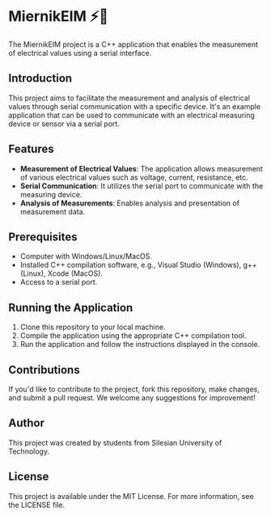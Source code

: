 # MiernikEIM ⚡🔌

The MiernikEIM project is a C++ application that enables the measurement of electrical values using a serial interface.

## Introduction

This project aims to facilitate the measurement and analysis of electrical values through serial communication with a specific device. It's an example application that can be used to communicate with an electrical measuring device or sensor via a serial port.

## Features

- **Measurement of Electrical Values**: The application allows measurement of various electrical values such as voltage, current, resistance, etc.
- **Serial Communication**: It utilizes the serial port to communicate with the measuring device.
- **Analysis of Measurements**: Enables analysis and presentation of measurement data.

## Prerequisites

- Computer with Windows/Linux/MacOS.
- Installed C++ compilation software, e.g., Visual Studio (Windows), g++ (Linux), Xcode (MacOS).
- Access to a serial port.

## Running the Application

1. Clone this repository to your local machine.
2. Compile the application using the appropriate C++ compilation tool.
3. Run the application and follow the instructions displayed in the console.

## Contributions

If you'd like to contribute to the project, fork this repository, make changes, and submit a pull request. We welcome any suggestions for improvement!

## Author

This project was created by students from Silesian University of Technology.

## License

This project is available under the MIT License. For more information, see the LICENSE file.
